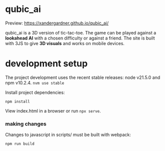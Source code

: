 # qubic_ai

Preview: https://xandergardner.github.io/qubic_ai/

qubic_ai is a 3D version of tic-tac-toe. The game can be played against a **lookahead AI** with a chosen difficulty or against a friend. The site is built with 3JS to give **3D visuals** and works on mobile devices.


# development setup

The project development uses the recent stable releases: node v21.5.0 and npm v10.2.4. `nvm use stable`

Install project dependencies:
```
npm install
```

View index.html in a browser or run `npx serve`.

### making changes

Changes to javascript in scripts/ must be built with webpack:
```
npm run build
```

